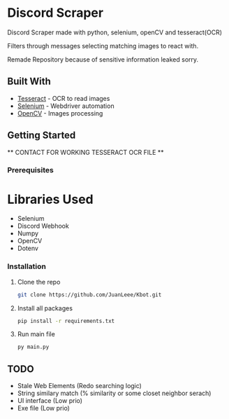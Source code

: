 
<!-- About The Project -->
# Discord Scraper

Discord Scraper made with python, selenium, openCV and tesseract(OCR)

Filters through messages selecting matching images to react with.

Remade Repository because of sensitive information leaked sorry.

## Built With

* [Tesseract](https://github.com/tesseract-ocr/tesseract) - OCR to read images
* [Selenium](https://selenium-python.readthedocs.io) - Webdriver automation
* [OpenCV](https://pypi.org/project/opencv-python/) - Images processing

<!-- GETTING STARTED -->
## Getting Started

** CONTACT FOR WORKING TESSERACT OCR FILE **


### Prerequisites

# Libraries Used

* Selenium
* Discord Webhook
* Numpy
* OpenCV
* Dotenv

### Installation

1. Clone the repo
   ```sh
   git clone https://github.com/JuanLeee/Kbot.git
   ```
2. Install all packages 
   ```sh
   pip install -r requirements.txt
   ```
3. Run main file
    ```sh
    py main.py
    ```

## TODO

* Stale Web Elements (Redo searching logic)
* String similary match (% similarity or some closet neighbor serach)
* UI interface (Low prio)
* Exe file (Low prio)